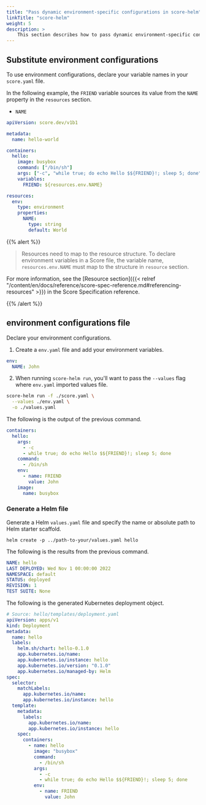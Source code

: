 ```yaml
---
title: "Pass dynamic environment-specific configurations in score-helm"
linkTitle: "score-helm"
weight: 5
description: >
    This section describes how to pass dynamic environment-specific configuration to the Workload during deployment.
---
```


## Substitute environment configurations

To use environment configurations, declare your variable names in your `score.yaml` file.

In the following example, the `FRIEND` variable sources its value from the `NAME` property in the `resources` section.

- `NAME`

```yaml
apiVersion: score.dev/v1b1

metadata:
  name: hello-world

containers:
  hello:
    image: busybox
    command: ["/bin/sh"]
    args: ["-c", "while true; do echo Hello $${FRIEND}!; sleep 5; done"]
    variables:
      FRIEND: ${resources.env.NAME}

resources:
  env:
    type: environment
    properties:
      NAME:
        type: string
        default: World
```

{{% alert %}}

> Resources need to map to the resource structure.
> To declare environment variables in a Score file, the variable name, `resources.env.NAME` must map to the structure in `resource` section.

For more information, see the [Resource section]({{< relref "/content/en/docs/reference/score-spec-reference.md#referencing-resources" >}}) in the Score Specification reference.

{{% /alert %}}

## environment configurations file

Declare your environment configurations.

1. Create a `env.yaml` file and add your environment variables.

```yaml
env:
  NAME: John
```

2. When running `score-helm run`, you'll want to pass the `--values` flag where `env.yaml` imported values file.

```bash
score-helm run -f ./score.yaml \
  --values ./env.yaml \
  -o ./values.yaml
```

The following is the output of the previous command.

```yml
containers:
  hello:
    args:
      - -c
      - while true; do echo Hello $${FRIEND}!; sleep 5; done
    command:
      - /bin/sh
    env:
      - name: FRIEND
        value: John
    image:
      name: busybox
```

### Generate a Helm file

Generate a Helm `values.yaml` file and specify the name or absolute path to Helm starter scaffold.

```path
helm create -p ../path-to-your/values.yaml hello
```

The following is the results from the previous command.

```yml
NAME: hello
LAST DEPLOYED: Wed Nov 1 00:00:00 2022
NAMESPACE: default
STATUS: deployed
REVISION: 1
TEST SUITE: None
```

The following is the generated Kubernetes deployment object.

```yaml
# Source: hello/templates/deployment.yaml
apiVersion: apps/v1
kind: Deployment
metadata:
  name: hello
  labels:
    helm.sh/chart: hello-0.1.0
    app.kubernetes.io/name:
    app.kubernetes.io/instance: hello
    app.kubernetes.io/version: "0.1.0"
    app.kubernetes.io/managed-by: Helm
spec:
  selector:
    matchLabels:
      app.kubernetes.io/name:
      app.kubernetes.io/instance: hello
  template:
    metadata:
      labels:
        app.kubernetes.io/name:
        app.kubernetes.io/instance: hello
    spec:
      containers:
        - name: hello
          image: "busybox"
          command:
            - /bin/sh
          args:
            - -c
            - while true; do echo Hello $${FRIEND}!; sleep 5; done
          env:
            - name: FRIEND
              value: John
```
